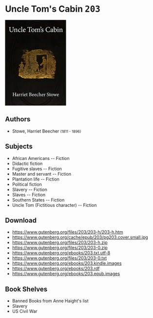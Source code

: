 # Uncle Tom's Cabin <kbd>203</kbd>

![](./cover.medium.jpg "")

## Authors


 - Stowe, Harriet Beecher <small>(1811 - 1896)</small>

## Subjects


 - African Americans -- Fiction
 - Didactic fiction
 - Fugitive slaves -- Fiction
 - Master and servant -- Fiction
 - Plantation life -- Fiction
 - Political fiction
 - Slavery -- Fiction
 - Slaves -- Fiction
 - Southern States -- Fiction
 - Uncle Tom (Fictitious character) -- Fiction

## Download


 - https://www.gutenberg.org/files/203/203-h/203-h.htm
 - https://www.gutenberg.org/cache/epub/203/pg203.cover.small.jpg
 - https://www.gutenberg.org/files/203/203-h.zip
 - https://www.gutenberg.org/files/203/203-0.zip
 - https://www.gutenberg.org/ebooks/203.txt.utf-8
 - https://www.gutenberg.org/files/203/203-0.txt
 - https://www.gutenberg.org/ebooks/203.kindle.images
 - https://www.gutenberg.org/ebooks/203.rdf
 - https://www.gutenberg.org/ebooks/203.epub.images

## Book Shelves


 - Banned Books from Anne Haight's list
 - Slavery
 - US Civil War
